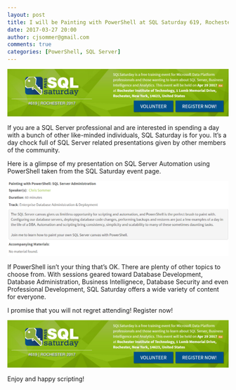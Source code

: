 ```yaml
---
layout: post
title: I will be Painting with PowerShell at SQL Saturday 619, Rochester, NY on Apr 29, 2017!
date: 2017-03-27 20:00
author: cjsommer@gmail.com
comments: true
categories: [PowerShell, SQL Server]
---
```

<a href="http://www.sqlsaturday.com/619/EventHome.aspx" target="_blank"><img alt='' class='alignright size-full wp-image-1322 ' src='/img/2017/03/sqlsat619_register.png' /></a>

If you are a SQL Server professional and are interested in spending a day with a bunch of other like-minded individuals, SQL Saturday is for you. It’s a day chock full of SQL Server related presentations given by other members of the community.

Here is a glimpse of my presentation on SQL Server Automation using PowerShell taken from the SQL Saturday event page.

<a href="http://www.sqlsaturday.com/619/Sessions/Details.aspx?sid=61639" target="_blank"><img alt='' class='alignnone size-full wp-image-1323 ' src='/img/2017/03/sqlsat619_session_details.png' /></a>

If PowerShell isn’t your thing that’s OK. There are plenty of other topics to choose from. With sessions geared toward Database Development, Database Administration, Business Intellignece, Database Security and even Professional Development, SQL Saturday offers a wide variety of content for everyone.

I promise that you will not regret attending! Register now!

<a href="https://www.sqlsaturday.com/619/registernow.aspx" target="_blank"><img alt='' class='alignnone' src='/img/2017/03/sqlsat619_register.png' /></a>

Enjoy and happy scripting!

